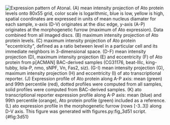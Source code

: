 ![**Expression pattern of Atonal.** **(A)** mean intensity projection of Ato protein levels onto 80x55 grid, color scale is logarithmic, blue is low, yellow is high, spatial coordinates are expressed in units of mean nucleus diamater for each sample, x-axis (D-V) originates at the disc edge, y-axis (A-P) originates at the morphogenetic furrow (maximum of Ato expression). Data combined from all imaged discs. **(B)** maximum intensity projection of Ato protein levels. **(C)** maximum intensity projection of Ato protein "eccentricity", defined as a ratio between level in a particular cell and its immediate neighbors in 3-dimensional space. **(D-F)** mean intensity projection (**D**), maximum intensity projection (**E**) and eccentricity (**F**) of Ato protein from p[ACMAN] BAC-derived samples (*CG31176*, *beat-IIIc*, *king-tubby*, *lola-P*, *nmo*, *sNPF*, *Vn*, *Fas2*, *siz*). **(G-I)** mean intensity projection (**G**), maximum intensity projection (**H**) and eccentricity (**I**) of *ato* transcriptional reporter. **(J)** Expression profile of Ato protein along A-P axis: mean (green) and 99<sup>th</sup> percentile (red), dotted profiles were computed from all samples, solid profiles were computed from BAC-derived samples. **(K)** *ato* transcriptional reporter expression profile along A-P axis: mean (blue) and 99<sup>th</sup> percentile (orange), Ato protein profile (green) included as a reference. **(L)** *ato* expression profile in the morphogenetic furrow (rows [*-3*..*3*]) along D-V axis. This figure was generated with [`figures.py:fig_3d51`](https://github.com/rejsmont/rdn-wdp-python/blob/master/analysis/figures.py) script.](figure_3d51.png){#fig:3d51}
